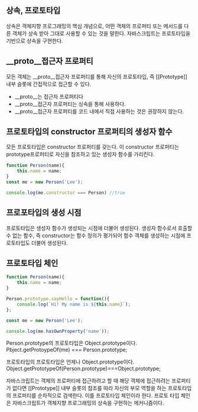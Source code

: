 ## 상속, 프로토타입
상속은 객체지향 프로그래밍의 핵심 개념으로, 어떤 객체의 프로퍼티 또는 메서드를 다른 객체가 상속 받아 그대로 사용할 수 있는 것을 말한다. 
자바스크립트는 프로토타입을 기반으로 상속을 구현한다. 

## __proto__접근자 프로퍼티
모든 객체는 __proto__접근자 프로퍼티를 통해 자신의 프로토타입, 즉 [[Prototype]] 내부 슬롯에 간접적으로 접근할 수 있다.
- __proto__는 접근자 프로퍼티다
- __proto__접근자 프로퍼티는 싱속을 통해 사용하다.
- __proto__접근자 프로퍼티를 코드 내에서 직접 사용하는 것은 권장하지 않는다. 

## 프로토타입의 constructor 프로퍼티의 생성자 함수 
모든 프로토타입은 constructor 프로퍼티를 갖는다. 이 constructor 프로퍼티는 prototype프로퍼티로 자신을 참조하고 있는 생성자 함수를 가리킨다. 
```javascript
function Person(name){
    this.name = name;
}
const me = new Person('Lee');

console.log(me.constructor === Person) //true
```

## 프로포타입의 생성 시점
프로토타입은 생성자 함수가 생성되는 시점에 더불어 생성된다. 
생성자 함수로서 호출할 수 없는 함수, 즉 constructor는 함수 정의가 평가되어 함수 객체를 생성하는 시점에 프로토타입도 더불어 생성된다. 

## 프로토타입 체인
```javascript
function Person(name){
    this.name = name;
}

Person.prototype.sayHello = function(){
    console.log(`Hi! My name is ${this.name}`);
};

const me = new Person('Lee');

console.log(me.hasOwnProperty('name'));
```
Person.prototype의 프로토타입은 Object.prototype이다.
Pbject.getProtoypeOf(me) === Person.prototype;

프로토타입의 프로토타입은 언제나 Object.prototype이다.
Object.getPrototypeOf(Person.prototype)===Object.prototype;

자바스크립트는 객체의 프로퍼티에 접근하려고 할 때 해당 객체에 접근하려는 프로퍼티가 없다면 [[Prototype]] 내부 슬롯의 참조를 따라 자신의 부모 역할을 하는 프로토타입의 프로퍼티를 순차적으로 검색한다. 이를 프로토타입 체인이라 한다. 프로토 타입 체인은 자바스크립트가 객체지향 프로그래밍의 상속을 구현하는 메커니즘이다. 
